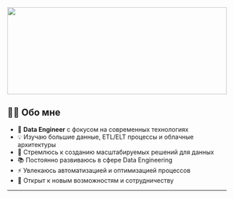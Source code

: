 <div align="center">

<img width="100%" height="200" src="https://capsule-render.vercel.app/api?type=waving&color=gradient&customColorList=12&height=200&section=header&text=Data%20Engineer&fontSize=80&fontColor=ffffff&animation=fadeIn&fontAlignY=35&descAlignY=55&descAlign=50"/>

</div>

## 🧑‍💻 Обо мне

- 🚀 **Data Engineer** с фокусом на современных технологиях
- 💡 Изучаю большие данные, ETL/ELT процессы и облачные архитектуры
- 🎯 Стремлюсь к созданию масштабируемых решений для данных
- 📚 Постоянно развиваюсь в сфере Data Engineering
- ⚡ Увлекаюсь автоматизацией и оптимизацией процессов
- 🌟 Открыт к новым возможностям и сотрудничеству

---